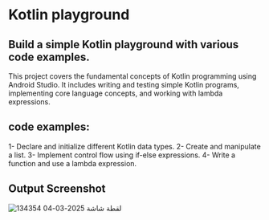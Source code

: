 # Kotlin playground

## Build a simple Kotlin playground with various code examples.
This project covers the fundamental concepts of Kotlin programming using Android Studio. It includes writing and testing simple Kotlin programs, implementing core language concepts, and working with lambda expressions.

## code examples:
1- Declare and initialize different Kotlin data types.
2- Create and manipulate a list.
3- Implement control flow using if-else expressions.
4- Write a function and use a lambda expression.

## Output Screenshot
![لقطة شاشة 2025-03-04 134354](https://github.com/user-attachments/assets/ebdd2326-b17e-4948-869b-f85fe4ecaab9)
